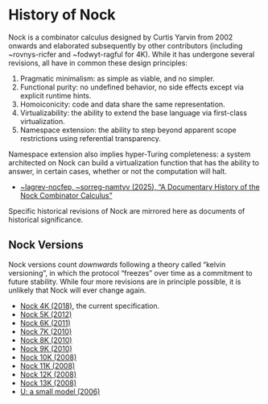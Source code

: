 # History of Nock

Nock is a combinator calculus designed by Curtis Yarvin from 2002 onwards and elaborated subsequently by other contributors (including ~rovnys-ricfer and ~fodwyt-ragful for 4K).  While it has undergone several revisions, all have in common these design principles:

1. Pragmatic minimalism:  as simple as viable, and no simpler.
2. Functional purity:  no undefined behavior, no side effects except via explicit runtime hints.
3. Homoiconicity:  code and data share the same representation.
4. Virtualizability:  the ability to extend the base language via first-class virtualization.
5. Namespace extension:  the ability to step beyond apparent scope restrictions using referential transparency.

Namespace extension also implies hyper-Turing completeness:  a system architected on Nock can build a virtualization function that has the ability to answer, in certain cases, whether or not the computation will halt.

* [~lagrev-nocfep, ~sorreg-namtyv (2025), “A Documentary History of the Nock Combinator Calculus”](https://urbitsystems.tech/article/v02-i01/a-documentary-history-of-the-nock-combinator-calculus)

Specific historical revisions of Nock are mirrored here as documents of historical significance.

## Nock Versions

Nock versions count _downwards_ following a theory called “kelvin versioning”, in which the protocol “freezes” over time as a commitment to future stability.  While four more revisions are in principle possible, it is unlikely that Nock will ever change again.

* [Nock 4K (2018)](../specification/index.md), the current specification.
* [Nock 5K (2012)](./nock-5k.md)
* [Nock 6K (2011)](./nock-6k.md)
* [Nock 7K (2010)](./nock-7k.md)
* [Nock 8K (2010)](./nock-8k.md)
* [Nock 9K (2010)](./nock-9k.md)
* [Nock 10K (2008)](./nock-10k.md)
* [Nock 11K (2008)](./nock-11k.md)
* [Nock 12K (2008)](./nock-12k.md)
* [Nock 13K (2008)](./nock-13k.md)
* [U: a small model (2006)](./u-model.md)
